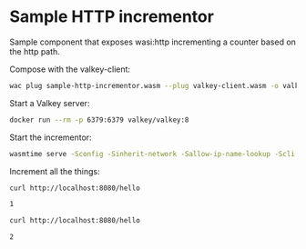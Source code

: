 # Sample HTTP incrementor

Sample component that exposes wasi:http incrementing a counter based on the http path.


Compose with the valkey-client:

```sh
wac plug sample-http-incrementor.wasm --plug valkey-client.wasm -o valkey-http-incrementor.wasm
```

Start a Valkey server:

```sh
docker run --rm -p 6379:6379 valkey/valkey:8
```

Start the incrementor:

```sh
wasmtime serve -Sconfig -Sinherit-network -Sallow-ip-name-lookup -Scli valkey-http-incrementor.wasm
```

Increment all the things:

```sh
curl http://localhost:8080/hello
```
```txt
1
```


```sh
curl http://localhost:8080/hello
```
```txt
2
```
